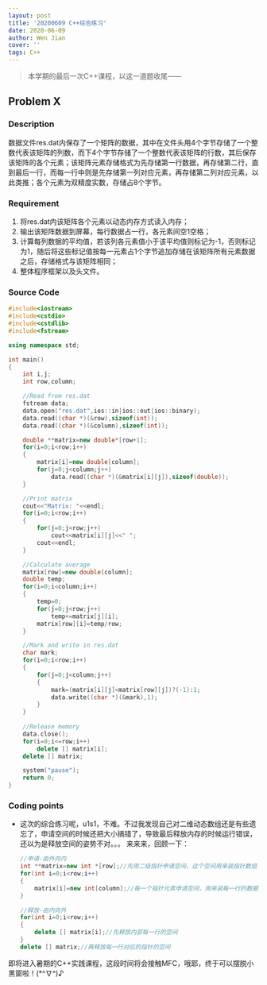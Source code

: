 ```yaml
---
layout: post
title: '20200609 C++综合练习'
date: 2020-06-09
author: Wen Jian
cover: ''
tags: C++
---
```


> 本学期的最后一次C++课程，以这一道题收尾——

## Problem X

### Description

数据文件res.dat内保存了一个矩阵的数据，其中在文件头用4个字节存储了一个整数代表该矩阵的列数，而下4个字节存储了一个整数代表该矩阵的行数，其后保存该矩阵的各个元素；该矩阵元素存储格式为先存储第一行数据，再存储第二行，直到最后一行，而每一行中则是先存储第一列对应元素，再存储第二列对应元素，以此类推；各个元素为双精度实数，存储占8个字节。

### Requirement

1. 将res.dat内该矩阵各个元素以动态内存方式读入内存；
2. 输出该矩阵数据到屏幕，每行数据占一行，各元素间空1空格；
3. 计算每列数据的平均值，若该列各元素值小于该平均值则标记为-1，否则标记为1，随后将这些标记值按每一元素占1个字节追加存储在该矩阵所有元素数据之后，存储格式与该矩阵相同；
4. 整体程序框架以及头文件。

### Source Code

``` c++
#include<iostream>
#include<cstdio>
#include<cstdlib>
#include<fstream>

using namespace std;

int main()
{
    int i,j;
    int row,column;

    //Read from res.dat
    fstream data;
    data.open("res.dat",ios::in|ios::out|ios::binary);
    data.read((char *)(&row),sizeof(int));
    data.read((char *)(&column),sizeof(int));

    double **matrix=new double*[row+1];
    for(i=0;i<row;i++)
    {
        matrix[i]=new double[column];
        for(j=0;j<column;j++)
            data.read((char *)(&matrix[i][j]),sizeof(double));
    }

    //Print matrix
    cout<<"Matrix: "<<endl;
    for(i=0;i<row;i++)
    {
        for(j=0;j<row;j++)
            cout<<matrix[i][j]<<" ";
        cout<<endl;
    }

    //Calculate average
    matrix[row]=new double[column];
    double temp;
    for(i=0;i<column;i++)
    {
        temp=0;
        for(j=0;j<row;j++)
            temp+=matrix[j][i];
        matrix[row][i]=temp/row;
    }

    //Mark and write in res.dat
    char mark;
    for(i=0;i<row;i++)
    {
        for(j=0;j<column;j++)
        {
            mark=(matrix[i][j]<matrix[row][j])?(-1):1;
            data.write((char *)(&mark),1);
        }
    }
    
    //Release memory
    data.close();
    for(i=0;i<=row;i++)
        delete [] matrix[i];
    delete [] matrix;

    system("pause");
    return 0;
}
```

### Coding points

- 这次的综合练习呢，u1s1，不难。不过我发现自己对二维动态数组还是有些遗忘了，申请空间的时候还把大小搞错了，导致最后释放内存的时候运行错误，还以为是释放空间的姿势不对。。。
  来来来，回顾一下：
  ``` c++
  //申请-由外向内
  int **matrix=new int *[row];//先用二级指针申请空间，这个空间用来装指针数组
  for(int i=0;i<row;i++)
  {
      matrix[i]=new int[column];//每一个指针元素申请空间，用来装每一行的数据
  }

  //释放-由内向外
  for(int i=0;i<row;i++)
  {
      delete [] matrix[i];//先释放内部每一行的空间
  }
  delete [] matrix;//再释放每一行对应的指针的空间
  ```

即将进入暑期的C++实践课程，这段时间将会接触MFC，哦耶，终于可以摆脱小黑窗啦！(*^∇^)♪
